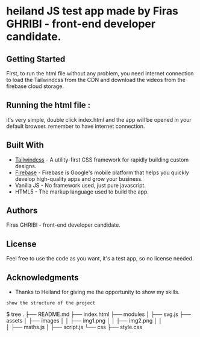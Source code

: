 # heiland JS test app made by Firas GHRIBI - front-end developer candidate.

## Getting Started

First, to run the html file without any problem, you need internet connection to load the Tailwindcss from the CDN and download the videos from the firebase cloud storage.

## Running the html file :

it's very simple, double click index.html and the app will be opened in your default browser. remember to have internet connection.


## Built With

* [Tailwindcss](https://tailwindcss.com/) - A utility-first CSS framework for rapidly building custom designs.
* [Firebase](https://firebase.google.com/) - Firebase is Google's mobile platform that helps you quickly develop high-quality apps and grow your business.
* Vanilla JS - No framework used, just pure javascript.
* HTML5 - The markup language used to build the app.

## Authors
Firas GHRIBI - front-end developer candidate.

## License
Feel free to use the code as you want, it's a test app, so no license needed.

## Acknowledgments
* Thanks to Heiland for giving me the opportunity to show my skills.

```
show the structure of the project
```
$ tree
.
├── README.md
├── index.html
├── modules
│   ├── svg.js
├── assets
│   ├── images
│   │   ├── img1.png
│   │   ├── img2.png
│   │   
│   ├── maths.js
│   ├── script.js
└── css
    ├── style.css
   
```
```


